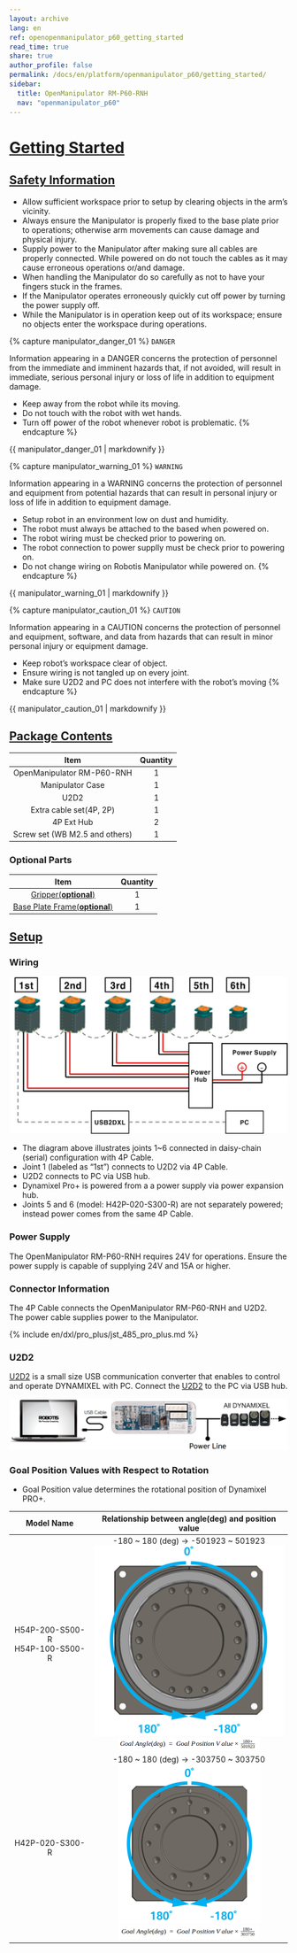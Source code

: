 ```yaml
---
layout: archive
lang: en
ref: openopenmanipulator_p60_getting_started
read_time: true
share: true
author_profile: false
permalink: /docs/en/platform/openmanipulator_p60/getting_started/
sidebar:
  title: OpenManipulator RM-P60-RNH
  nav: "openmanipulator_p60"
---
```


<div style="counter-reset: h1 2"></div>

# [Getting Started](#getting-started)

## [Safety Information](#safety-information)

- Allow sufficient workspace prior to setup by clearing objects in the arm’s vicinity.
- Always ensure the Manipulator is properly fixed to the base plate prior to operations; otherwise arm movements can cause damage and physical injury.
- Supply power to the Manipulator after making sure all cables are properly connected. While powered on do not touch the cables as it may cause erroneous operations or/and damage.
- When handling the Manipulator do so carefully as not to have your fingers stuck in the frames.
- If the Manipulator operates erroneously quickly cut off power by turning the power supply off.
- While the Manipulator is in operation keep out of its workspace; ensure no objects enter the workspace during operations.

{% capture manipulator_danger_01 %}
`DANGER`

Information appearing in a DANGER concerns the protection of personnel from the immediate and imminent hazards that, if not avoided, will result in immediate, serious personal injury or loss of life in addition to equipment damage.
- Keep away from the robot while its moving.
- Do not touch with the robot with wet hands.
- Turn off power of the robot whenever robot is problematic.
{% endcapture %}

<div class="notice--danger">{{ manipulator_danger_01 | markdownify }}</div>


{% capture manipulator_warning_01 %}
`WARNING`

Information appearing in a WARNING concerns the protection of personnel and equipment from potential hazards that can result in personal injury or loss of life in addition to equipment damage.
- Setup robot in an environment low on dust and humidity.
- The robot must always be attached to the based when powered on.
- The robot wiring must be checked prior to powering on.
- The robot connection to power supplly must be check prior to powering on.
- Do not change wiring on Robotis Manipulator while powered on.
{% endcapture %}

<div class="notice--warning">{{ manipulator_warning_01 | markdownify }}</div>

{% capture manipulator_caution_01 %}
`CAUTION`

Information appearing in a CAUTION concerns the protection of personnel and equipment, software, and data from hazards that can result in minor personal injury or equipment damage.
- Keep robot’s workspace clear of object.
- Ensure wiring is not tangled up on every joint.
- Make sure U2D2 and PC does not interfere with the robot’s moving
{% endcapture %}

<div class="notice--warning">{{ manipulator_caution_01 | markdownify }}</div>

## [Package Contents](#package-contents)
 
| Item                            | Quantity | 
|:-------------------------------:|:---:| 
| OpenManipulator RM-P60-RNH      | 1 | 
| Manipulator Case                | 1 | 
| U2D2                            | 1 | 
| Extra cable set(4P, 2P)         | 1 | 
| 4P Ext Hub                      | 2 | 
| Screw set (WB M2.5 and others)  | 1 | 

### Optional Parts
 
| Item                            | Quantity | 
|:-------------------------------:|:---:| 
| [Gripper(**optional**)](/docs/en/platform/rh_p12_rna/)           | 1 | 
| [Base Plate Frame(**optional**)](http://www.robotis-shop-en.com/?act=shop_en.goods_view&GS=2538&GC=GD070002)| 1 |  
     
## [Setup](#setup)

### Wiring

![](/assets/images/platform/openmanipulator_p60/wiring.jpg)

- The diagram above illustrates joints 1~6 connected in daisy-chain (serial) configuration with 4P Cable.
- Joint 1 (labeled as “1st”) connects to U2D2 via 4P Cable.
- U2D2 connects to PC via USB hub.
- Dynamixel Pro+ is powered from a a power supply via power expansion hub.
- Joints 5 and 6 (model: H42P-020-S300-R) are not separately powered; instead power comes from the same 4P Cable.

### Power Supply
The OpenManipulator RM-P60-RNH requires 24V for operations. Ensure the power supply is capable of supplying 24V and 15A or higher.

### Connector Information
The 4P Cable connects the OpenManipulator RM-P60-RNH and U2D2.     
The power cable supplies power to the Manipulator.

{% include en/dxl/pro_plus/jst_485_pro_plus.md %}

### U2D2
[U2D2](/docs/en/parts/interface/u2d2/) is a small size USB communication converter that enables to control and operate DYNAMIXEL with PC. Connect the [U2D2](/docs/en/parts/interface/u2d2/) to the PC via USB hub.

![](/assets/images/platform/openmanipulator_p60/u2d2.png)

### Goal Position Values with Respect to Rotation

- Goal Position value determines the rotational position of Dynamixel PRO+.

|Model Name|Relationship between angle(deg) and position value|
|:---:|:---:|
|H54P-200-S500-R<br />H54P-100-S500-R|-180 ~ 180 (deg) → -501923 ~ 501923<br />![](/assets/images/platform/openmanipulator_p60/h54p_goal_position.png)<br />![](/assets/images/platform/openmanipulator_p60/h54p_goal_angle.png)|
|H42P-020-S300-R|-180 ~ 180 (deg) → -303750 ~ 303750<br />![](/assets/images/platform/openmanipulator_p60/h42p_goal_position.png)<br />![](/assets/images/platform/openmanipulator_p60/h42p_goal_angle.png)|
